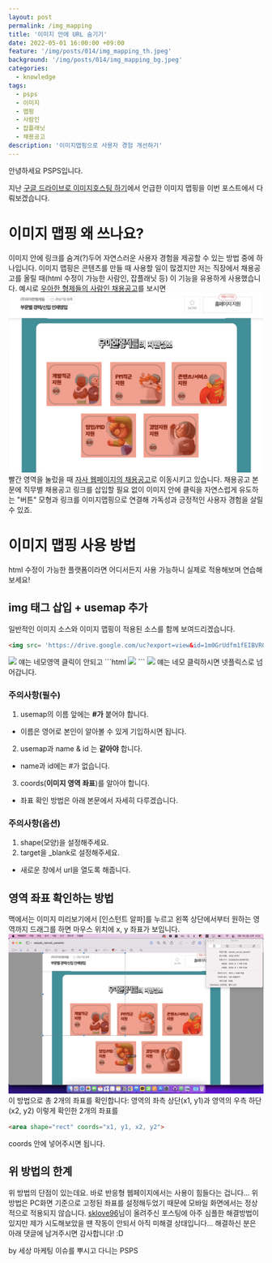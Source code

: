 ```yaml
---
layout: post
permalink: /img_mapping
title: '이미지 안에 URL 숨기기'
date: 2022-05-01 16:00:00 +09:00
feature: '/img/posts/014/img_mapping_th.jpeg'
background: '/img/posts/014/img_mapping_bg.jpeg'
categories:
  - knowledge
tags:
  - psps
  - 이미지
  - 맵핑
  - 사람인
  - 잡플래닛
  - 채용공고
description: '이미지맵핑으로 사용자 경험 개선하기'
---
```


안녕하세요 PSPS입니다.

지난 [구글 드라이브로 이미지호스팅 하기](/img_hosting)에서 언급한 이미지 맵핑을 이번 포스트에서 다뤄보겠습니다.
# 이미지 맵핑 왜 쓰나요?
이미지 안에 링크를 숨겨(?)두어 자연스러운 사용자 경험을 제공할 수 있는 방법 중에 하나입니다. 이미지 맵핑은 콘텐츠를 만들 때 사용할 일이 많겠지만 저는 직장에서 채용공고를 올릴 때(html 수정이 가능한 사람인, 잡플래닛 등) 이 기능을 유용하게 사용했습니다. 예시로 [우아한 형제들의 사람인 채용공고](https://www.saramin.co.kr/zf_user/jobs/relay/view?isMypage=no&rec_idx=38563977&recommend_ids=eJxNj8ERAyEMA6vJHxlLst8pJP13EebIQH7eWUuGRNuT8anol98ZFjjyU8BGghjHlpQRx3aAXhbbag1ZC8e2aCSPrdmWT1ZOsE%2BzNBB%2Fd9vxNP%2BWq1u3OWn1PFg0dbNKZfEgBcN3uUzyoLo4dbPher6wsTKm1iOhL2Z1QFw%3D&view_type=list&gz=1&t_ref_content=ing_recruit&t_ref=company_info_view#seq=0)를 보시면
![wooah_recruit_saramin](/img/posts/014/wooah_recruit_saramin.jpg) 빨간 영역을 눌렀을 때 [자사 웹페이지의 채용공고](https://www.saramin.co.kr/zf_user/jobs/relay/view?isMypage=no&rec_idx=38563977&recommend_ids=eJxNj8ERAyEMA6vJHxlLst8pJP13EebIQH7eWUuGRNuT8anol98ZFjjyU8BGghjHlpQRx3aAXhbbag1ZC8e2aCSPrdmWT1ZOsE%2BzNBB%2Fd9vxNP%2BWq1u3OWn1PFg0dbNKZfEgBcN3uUzyoLo4dbPher6wsTKm1iOhL2Z1QFw%3D&view_type=list&gz=1&t_ref_content=ing_recruit&t_ref=company_info_view#seq=0)로 이동시키고 있습니다. 채용공고 본문에 직무별 채용공고 링크를 삽입할 필요 없이 이미지 안에 클릭을 자연스럽게 유도하는 "버튼" 모형과 링크를 이미지맵핑으로 연결해 가독성과 긍정적인 사용자 경험을 살릴 수 있죠.

# 이미지 맵핑 사용 방법
html 수정이 가능한 플랫폼이라면 어디서든지 사용 가능하니 실제로 적용해보며 연습해보세요!
## img 태그 삽입 + usemap 추가
일반적인 이미지 소스와 이미지 맵핑이 적용된 소스를 함께 보여드리겠습니다.
```html
<img src= 'https://drive.google.com/uc?export=view&id=1m0GrUdfm1fEIBVR04LR2-JdfUMC1pb1p' >
```
<img src= 'https://drive.google.com/uc?export=view&id=1m0GrUdfm1fEIBVR04LR2-JdfUMC1pb1p'>
얘는 네모영역 클릭이 안되고
```html
<img src= 'https://drive.google.com/uc?export=view&id=1m0GrUdfm1fEIBVR04LR2-JdfUMC1pb1p'
usemap="#squid" >
<map name="squid" id="squid">
<area shape="rect" coords="450, 100, 700, 250"
href="https://www.netflix.com/title/81040344" target="_blank">
</map>
```
<img src= 'https://drive.google.com/uc?export=view&id=1m0GrUdfm1fEIBVR04LR2-JdfUMC1pb1p'
usemap="#squid">
<map name="squid" id="squid">
<area shape="rect" coords="450, 100, 700, 250"
href="https://www.netflix.com/title/81040344" target="_blank">
</map>
얘는 네모 클릭하시면 넷플릭스로 넘어갑니다.

### 주의사항(필수)
1. usemap의 이름 앞에는 **#가** 붙어야 합니다.
  - 이름은 영어로 본인이 알아볼 수 있게 기입하시면 됩니다.
2. usemap과 name & id 는 **같아야** 합니다.
  - name과 id에는 #가 없습니다.
3. coords(**이미지 영역 좌표**)를 알아야 합니다.
  - 좌표 확인 방법은 아래 본문에서 자세히 다루겠습니다.

### 주의사항(옵션)
1. shape(모양)을 설정해주세요.
2. target을 _blank로 설정해주세요.
  - 새로운 창에서 url을 열도록 해줍니다.

##  영역 좌표 확인하는 방법
맥에서는 이미지 미리보기에서 [인스턴트 알파]를 누르고 왼쪽 상단에서부터 원하는 영역까지 드래그를 하면 마우스 위치에 x, y 좌표가 보입니다.
![이미지 영역 확인](/img/posts/014/img_coord.jpg)
이 방법으로 총 2개의 좌표를 확인합니다: 영역의 좌측 상단(x1, y1)과 영역의 우측 하단(x2, y2)
이렇게 확인한 2개의 좌표를
```html
<area shape="rect" coords="x1, y1, x2, y2">
```
coords 안에 넣어주시면 됩니다.

## 위 방법의 한계
위 방법의 단점이 있는데요. 바로 반응형 웹페이지에서는 사용이 힘들다는 겁니다... 위 방법은 PC화면 기준으로 고정된 좌표를 설정해두었기 때문에 모바일 화면에서는 정상적으로 적용되지 않습니다. [sklove96](https://velog.io/@sklove96/%EB%B0%98%EC%9D%91%ED%98%95-%EC%9D%B4%EB%AF%B8%EC%A7%80%EB%A7%B5-%EC%A0%81%EC%9A%A9-%EB%B0%A9%EB%B2%95)님이 올려주신 포스팅에 아주 심플한 해결방법이 있지만 제가 시도해보았을 땐 작동이 안되서 아직 미해결 상태입니다...
해결하신 분은 아래 댓글에 남겨주시면 감사합니다! :D

by 세상 마케팅 이슈를 뿌시고 다니는 PSPS

